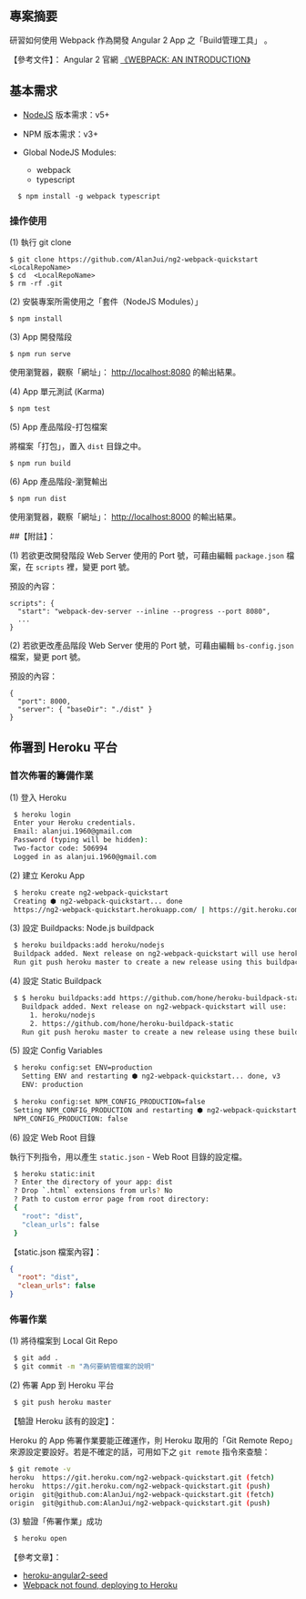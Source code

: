 ## 專案摘要
研習如何使用 Webpack 作為開發 Angular 2 App 之「Build管理工具」 
。

【參考文件】： Angular 2 官網 [《WEBPACK: AN INTRODUCTION》](https://angular.io/docs/ts/latest/guide/webpack.html)

## 基本需求

 - [NodeJS](https://nodejs.org/) 版本需求：v5+
 
 - NPM 版本需求：v3+
 
 - Global NodeJS Modules:
 
    * webpack
    * typescript
 
```
  $ npm install -g webpack typescript 
```
  

### 操作使用

 (1) 執行 git clone
 
  ```
  $ git clone https://github.com/AlanJui/ng2-webpack-quickstart <LocalRepoName>
  $ cd  <LocalRepoName>
  $ rm -rf .git
  ```
 
 (2) 安裝專案所需使用之「套件（NodeJS Modules）」
  
  ```
  $ npm install
  ``` 
 
 (3) App 開發階段
 
  ```
  $ npm run serve
  ``` 

   使用瀏覽器，觀察「網址」： [http://localhost:8080](http://localhost:8080) 的輸出結果。

 (4) App 單元測試 (Karma)
  
  ```
  $ npm test
  ```

 (5) App 產品階段-打包檔案
    
 將檔案「打包」，置入 `dist` 目錄之中。
  
  ```
  $ npm run build
  ```

 (6) App 產品階段-瀏覽輸出
 
  ```
  $ npm run dist
  ```
  
   使用瀏覽器，觀察「網址」： [http://localhost:8000](http://localhost:8000) 的輸出結果。



##【附註】：
  
(1) 若欲更改開發階段 Web Server 使用的 Port 號，可藉由編輯 `package.json` 檔案，在 `scripts` 裡，變更 port 號。
  
預設的內容：
  
```
scripts": {
  "start": "webpack-dev-server --inline --progress --port 8080",
  ...
}    
```   

(2) 若欲更改產品階段 Web Server 使用的 Port 號，可藉由編輯 `bs-config.json` 檔案，變更 port 號。
  
預設的內容：
  
```
{
  "port": 8000,
  "server": { "baseDir": "./dist" }
}   
```  

## 佈署到 Heroku 平台

### 首次佈署的籌備作業

(1) 登入 Heroku
```bash
 $ heroku login
 Enter your Heroku credentials.
 Email: alanjui.1960@gmail.com
 Password (typing will be hidden):
 Two-factor code: 506994
 Logged in as alanjui.1960@gmail.com
```

(2) 建立 Keroku App
```bash
 $ heroku create ng2-webpack-quickstart
 Creating ⬢ ng2-webpack-quickstart... done
 https://ng2-webpack-quickstart.herokuapp.com/ | https://git.heroku.com/ng2-webpack-quickstart.git
```

(3) 設定 Buildpacks: Node.js buildpack
```bash
 $ heroku buildpacks:add heroku/nodejs
 Buildpack added. Next release on ng2-webpack-quickstart will use heroku/nodejs.
 Run git push heroku master to create a new release using this buildpack. 
```

(4) 設定 Static Buildpack
```bash
 $ $ heroku buildpacks:add https://github.com/hone/heroku-buildpack-static
   Buildpack added. Next release on ng2-webpack-quickstart will use:
     1. heroku/nodejs
     2. https://github.com/hone/heroku-buildpack-static
   Run git push heroku master to create a new release using these buildpacks.
```

(5) 設定 Config Variables
```bash
 $ heroku config:set ENV=production
   Setting ENV and restarting ⬢ ng2-webpack-quickstart... done, v3
   ENV: production
   
 $ heroku config:set NPM_CONFIG_PRODUCTION=false
 Setting NPM_CONFIG_PRODUCTION and restarting ⬢ ng2-webpack-quickstart... done, v8
 NPM_CONFIG_PRODUCTION: false  
```

(6) 設定 Web Root 目錄

執行下列指令，用以產生 `static.json` - Web Root 目錄的設定檔。

```bash
 $ heroku static:init
 ? Enter the directory of your app: dist
 ? Drop `.html` extensions from urls? No
 ? Path to custom error page from root directory:
 {
   "root": "dist",
   "clean_urls": false
 }
```

【static.json 檔案內容】：

```json
{
  "root": "dist",
  "clean_urls": false
}
```

### 佈署作業

(1) 將待檔案到 Local Git Repo

```bash
 $ git add .
 $ git commit -m "為何要納管檔案的說明"
```

(2) 佈署 App 到 Heroku 平台
```bash
 $ git push heroku master
```

【驗證 Heroku 該有的設定】：

Heroku 的 App 佈署作業要能正確運作，則 Heroku 取用的「Git Remote Repo」來源設定要設好。若是不確定的話，可用如下之 `git remote` 指令來查驗： 

```bash
$ git remote -v
heroku	https://git.heroku.com/ng2-webpack-quickstart.git (fetch)
heroku	https://git.heroku.com/ng2-webpack-quickstart.git (push)
origin	git@github.com:AlanJui/ng2-webpack-quickstart.git (fetch)
origin	git@github.com:AlanJui/ng2-webpack-quickstart.git (push)
```

(3) 驗證「佈署作業」成功
```bash
 $ heroku open
```

【參考文章】： 
 - [heroku-angular2-seed](https://github.com/vassiliy/heroku-angular2-seed)
 - [Webpack not found, deploying to Heroku](http://stackoverflow.com/questions/39457619/webpack-not-found-deploying-to-heroku)

